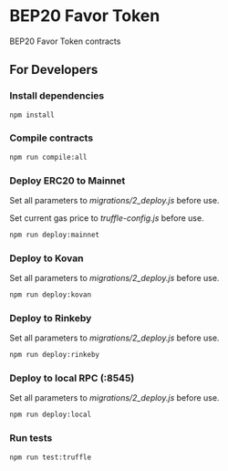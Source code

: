 # BEP20 Favor Token
BEP20 Favor Token contracts

## For Developers

### Install dependencies

```sh
npm install
```

### Compile contracts

```sh
npm run compile:all
```

### Deploy ERC20 to Mainnet

Set all parameters to *migrations/2_deploy.js* before use.

Set current gas price to *truffle-config.js* before use.

```sh
npm run deploy:mainnet
```

### Deploy to Kovan

Set all parameters to *migrations/2_deploy.js* before use.

```sh
npm run deploy:kovan
```

### Deploy to Rinkeby

Set all parameters to *migrations/2_deploy.js* before use.

```sh
npm run deploy:rinkeby
```

### Deploy to local RPC (:8545)

Set all parameters to *migrations/2_deploy.js* before use.

```sh
npm run deploy:local
```

### Run tests

```sh
npm run test:truffle
```
